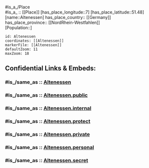 ﻿---
confidential: public
isDeleted: false
location:
- 51.48
- 7
mapmarker: city
mapzoom:
- 7
- 12
SpocWebEntityId: 28775
tags:
- geo/City
type: City
---

#is_a_/Place  
#is_a_ :: [[Place]] 
[has_place_longitude::7] 
[has_place_latitude::51.48] 
[name::Altenessen] 
has_place_country:: [[Germany]]  
has_place_province:: [[NordRhein-Westfahlen]]  
[Population::] 



```leaflet
id: Altenessen
coordinates: [[Altenessen]] 
markerFile: [[Altenessen]] 
defaultZoom: 11 
maxZoom: 18
```


## Confidential Links & Embeds: 

### #is_/same_as :: [Altenessen](/_Standards/Earth/Continent/Europe/Europe~Central/Germany/Germany~West/Nordrhein-Westfalen/counties~NW/Essen,Ruhr/Altenessen.md) 

### #is_/same_as :: [Altenessen.public](/_public/Earth/Continent/Europe/Europe~Central/Germany/Germany~West/Nordrhein-Westfalen/counties~NW/Essen,Ruhr/Altenessen.public.md) 

### #is_/same_as :: [Altenessen.internal](/_internal/Earth/Continent/Europe/Europe~Central/Germany/Germany~West/Nordrhein-Westfalen/counties~NW/Essen,Ruhr/Altenessen.internal.md) 

### #is_/same_as :: [Altenessen.protect](/_protect/Earth/Continent/Europe/Europe~Central/Germany/Germany~West/Nordrhein-Westfalen/counties~NW/Essen,Ruhr/Altenessen.protect.md) 

### #is_/same_as :: [Altenessen.private](/_private/Earth/Continent/Europe/Europe~Central/Germany/Germany~West/Nordrhein-Westfalen/counties~NW/Essen,Ruhr/Altenessen.private.md) 

### #is_/same_as :: [Altenessen.personal](/_personal/Earth/Continent/Europe/Europe~Central/Germany/Germany~West/Nordrhein-Westfalen/counties~NW/Essen,Ruhr/Altenessen.personal.md) 

### #is_/same_as :: [Altenessen.secret](/_secret/Earth/Continent/Europe/Europe~Central/Germany/Germany~West/Nordrhein-Westfalen/counties~NW/Essen,Ruhr/Altenessen.secret.md)

